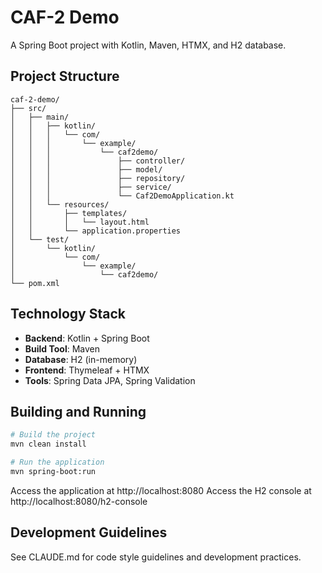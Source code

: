 # CAF-2 Demo

A Spring Boot project with Kotlin, Maven, HTMX, and H2 database.

## Project Structure

```
caf-2-demo/
├── src/
│   ├── main/
│   │   ├── kotlin/
│   │   │   └── com/
│   │   │       └── example/
│   │   │           └── caf2demo/
│   │   │               ├── controller/
│   │   │               ├── model/
│   │   │               ├── repository/
│   │   │               ├── service/
│   │   │               └── Caf2DemoApplication.kt
│   │   └── resources/
│   │       ├── templates/
│   │       │   └── layout.html
│   │       └── application.properties
│   └── test/
│       └── kotlin/
│           └── com/
│               └── example/
│                   └── caf2demo/
└── pom.xml
```

## Technology Stack

- **Backend**: Kotlin + Spring Boot
- **Build Tool**: Maven
- **Database**: H2 (in-memory)
- **Frontend**: Thymeleaf + HTMX
- **Tools**: Spring Data JPA, Spring Validation

## Building and Running

```bash
# Build the project
mvn clean install

# Run the application
mvn spring-boot:run
```

Access the application at http://localhost:8080
Access the H2 console at http://localhost:8080/h2-console

## Development Guidelines

See CLAUDE.md for code style guidelines and development practices.